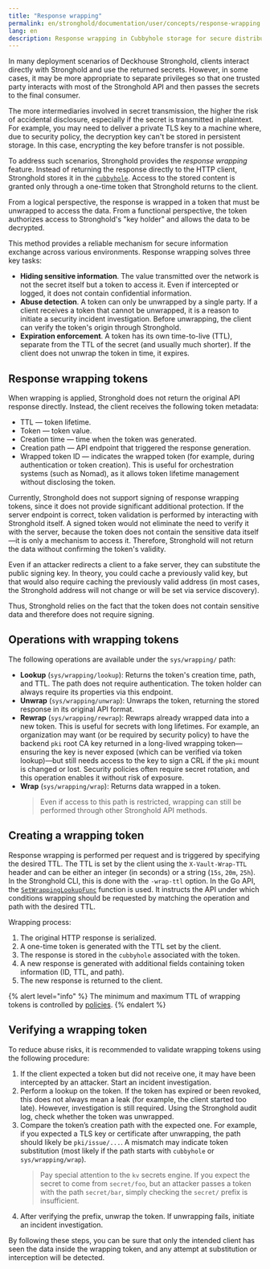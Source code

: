 ```yaml
---
title: "Response wrapping"
permalink: en/stronghold/documentation/user/concepts/response-wrapping.html
lang: en
description: Response wrapping in Cubbyhole storage for secure distribution.
---
```


In many deployment scenarios of Deckhouse Stronghold, clients interact directly with Stronghold and use the returned secrets. However, in some cases, it may be more appropriate to separate privileges so that one trusted party interacts with most of the Stronghold API and then passes the secrets to the final consumer.

The more intermediaries involved in secret transmission, the higher the risk of accidental disclosure, especially if the secret is transmitted in plaintext. For example, you may need to deliver a private TLS key to a machine where, due to security policy, the decryption key can't be stored in persistent storage. In this case, encrypting the key before transfer is not possible.

To address such scenarios, Stronghold provides the _response wrapping_ feature. Instead of returning the response directly to the HTTP client, Stronghold stores it in the [`cubbyhole`](../secrets-engines/cubbyhole.html). Access to the stored content is granted only through a one-time token that Stronghold returns to the client.

From a logical perspective, the response is wrapped in a token that must be unwrapped to access the data. From a functional perspective, the token authorizes access to Stronghold's "key holder" and allows the data to be decrypted.

This method provides a reliable mechanism for secure information exchange across various environments. Response wrapping solves three key tasks:

- **Hiding sensitive information**. The value transmitted over the network is not the secret itself but a token to access it. Even if intercepted or logged, it does not contain confidential information.
- **Abuse detection**. A token can only be unwrapped by a single party. If a client receives a token that cannot be unwrapped, it is a reason to initiate a security incident investigation. Before unwrapping, the client can verify the token's origin through Stronghold.
- **Expiration enforcement**. A token has its own time-to-live (TTL), separate from the TTL of the secret (and usually much shorter). If the client does not unwrap the token in time, it expires.

## Response wrapping tokens

When wrapping is applied, Stronghold does not return the original API response directly. Instead, the client receives the following token metadata:

- TTL — token lifetime.
- Token — token value.
- Creation time — time when the token was generated.
- Creation path — API endpoint that triggered the response generation.
- Wrapped token ID — indicates the wrapped token (for example, during authentication or token creation). This is useful for orchestration systems (such as Nomad), as it allows token lifetime management without disclosing the token.

Currently, Stronghold does not support signing of response wrapping tokens, since it does not provide significant additional protection. If the server endpoint is correct, token validation is performed by interacting with Stronghold itself.
A signed token would not eliminate the need to verify it with the server, because the token does not contain the sensitive data itself—it is only a mechanism to access it. Therefore, Stronghold will not return the data without confirming the token's validity.

Even if an attacker redirects a client to a fake server, they can substitute the public signing key.
In theory, you could cache a previously valid key, but that would also require caching the previously valid address (in most cases, the Stronghold address will not change or will be set via service discovery).

Thus, Stronghold relies on the fact that the token does not contain sensitive data and therefore does not require signing.

## Operations with wrapping tokens

The following operations are available under the `sys/wrapping/` path:

- **Lookup** (`sys/wrapping/lookup`): Returns the token's creation time, path, and TTL. The path does not require authentication.
  The token holder can always require its properties via this endpoint.
- **Unwrap** (`sys/wrapping/unwrap`): Unwraps the token, returning the stored response in its original API format.
- **Rewrap** (`sys/wrapping/rewrap`): Rewraps already wrapped data into a new token. This is useful for secrets with long lifetimes. For example, an organization may want (or be required by security policy) to have the backend `pki` root CA key returned in a long-lived wrapping token—ensuring the key is never exposed (which can be verified via token lookup)—but still needs access to the key to sign a CRL if the `pki` mount is changed or lost. Security policies often require secret rotation, and this operation enables it without risk of exposure.
- **Wrap** (`sys/wrapping/wrap`): Returns data wrapped in a token.
  > Even if access to this path is restricted, wrapping can still be performed through other Stronghold API methods.

## Creating a wrapping token

Response wrapping is performed per request and is triggered by specifying the desired TTL.
The TTL is set by the client using the `X-Vault-Wrap-TTL` header and can be either an integer (in seconds) or a string (`15s`, `20m`, `25h`).
In the Stronghold CLI, this is done with the `-wrap-ttl` option.
In the Go API, the [`SetWrappingLookupFunc`](https://godoc.org/github.com/hashicorp/vault/api#Client.SetWrappingLookupFunc) function is used. It instructs the API under which conditions wrapping should be requested by matching the operation and path with the desired TTL.

Wrapping process:

1. The original HTTP response is serialized.
2. A one-time token is generated with the TTL set by the client.
3. The response is stored in the `cubbyhole` associated with the token.
4. A new response is generated with additional fields containing token information (ID, TTL, and path).
5. The new response is returned to the client.

{% alert level="info" %}
The minimum and maximum TTL of wrapping tokens is controlled by [policies](policy.html).
{% endalert %}

## Verifying a wrapping token

To reduce abuse risks, it is recommended to validate wrapping tokens using the following procedure:

1. If the client expected a token but did not receive one, it may have been intercepted by an attacker. Start an incident investigation.
1. Perform a lookup on the token. If the token has expired or been revoked, this does not always mean a leak (for example, the client started too late). However, investigation is still required. Using the Stronghold audit log, check whether the token was unwrapped.
1. Compare the token’s creation path with the expected one. For example, if you expected a TLS key or certificate after unwrapping, the path should likely be `pki/issue/...`. A mismatch may indicate token substitution (most likely if the path starts with `cubbyhole` or `sys/wrapping/wrap`).
   > Pay special attention to the `kv` secrets engine. If you expect the secret to come from `secret/foo`, but an attacker passes a token with the path `secret/bar`, simply checking the `secret/` prefix is insufficient.
1. After verifying the prefix, unwrap the token. If unwrapping fails, initiate an incident investigation.

By following these steps, you can be sure that only the intended client has seen the data inside the wrapping token, and any attempt at substitution or interception will be detected.
